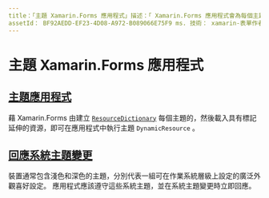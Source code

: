 ```yaml
---
title：「主題 Xamarin.Forms 應用程式」描述：「 Xamarin.Forms 應用程式會為每個主題建立 ResourceDictionary，然後載入具有 DynamicResource 標記延伸的資源，以支援主題。」
assetId： BF92AEDD-EF23-4D08-A972-B089066E75F9 ms. 技術： xamarin-表單作者： davidbritch ms. author： dabritch ms. 日期：04/22/2020 否-loc： [ Xamarin.Forms ， Xamarin.Essentials ]
---
```


# <a name="theming-a-xamarinforms-application"></a>主題 Xamarin.Forms 應用程式

## <a name="theme-an-application"></a>[主題應用程式](theming.md)

藉 Xamarin.Forms 由建立 [`ResourceDictionary`](xref:Xamarin.Forms.ResourceDictionary) 每個主題的，然後載入具有標記延伸的資源，即可在應用程式中執行主題 `DynamicResource` 。

## <a name="respond-to-system-theme-changes"></a>[回應系統主題變更](system-theme-changes.md)

裝置通常包含淺色和深色的主題，分別代表一組可在作業系統層級上設定的廣泛外觀喜好設定。 應用程式應該遵守這些系統主題，並在系統主題變更時立即回應。
